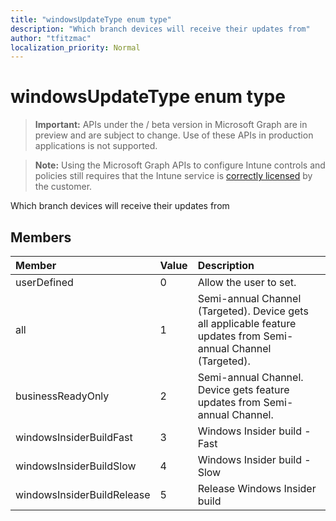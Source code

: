 ```yaml
---
title: "windowsUpdateType enum type"
description: "Which branch devices will receive their updates from"
author: "tfitzmac"
localization_priority: Normal
---
```


# windowsUpdateType enum type

> **Important:** APIs under the / beta version in Microsoft Graph are in preview and are subject to change. Use of these APIs in production applications is not supported.

> **Note:** Using the Microsoft Graph APIs to configure Intune controls and policies still requires that the Intune service is [correctly licensed](https://go.microsoft.com/fwlink/?linkid=839381) by the customer.

Which branch devices will receive their updates from
## Members
|Member|Value|Description|
|:---|:---|:---|
|userDefined|0|Allow the user to set.|
|all|1|Semi-annual Channel (Targeted). Device gets all applicable feature updates from Semi-annual Channel (Targeted).|
|businessReadyOnly|2|Semi-annual Channel. Device gets feature updates from Semi-annual Channel.|
|windowsInsiderBuildFast|3|Windows Insider build - Fast|
|windowsInsiderBuildSlow|4|Windows Insider build - Slow|
|windowsInsiderBuildRelease|5|Release Windows Insider build|





